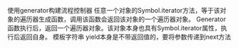 使用generator构建流程控制器 任意一个对象的Symbol.iterator方法，等于该对象的遍历器生成函数，调用该函数会返回该对象的一个遍历器对象。 Generator函数执行后，返回一个遍历器对象。该对象本身也具有Symbol.iterator属性，执行后返回自身。 模板字符串 yield本身是不带返回值的，要将参数传递到next方法